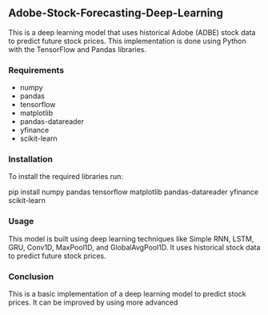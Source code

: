 ## Adobe-Stock-Forecasting-Deep-Learning

This is a deep learning model that uses historical Adobe (ADBE) stock data to predict future stock prices. This implementation is done using Python with the TensorFlow and Pandas libraries.

### Requirements

* numpy
* pandas
* tensorflow
* matplotlib
* pandas-datareader
* yfinance
* scikit-learn

### Installation

To install the required libraries run:

pip install numpy pandas tensorflow matplotlib pandas-datareader yfinance scikit-learn

### Usage

This model is built using deep learning techniques like Simple RNN, LSTM, GRU, Conv1D, MaxPool1D, and GlobalAvgPool1D. It uses historical stock data to predict future stock prices.

### Conclusion
This is a basic implementation of a deep learning model to predict stock prices. It can be improved by using more advanced
